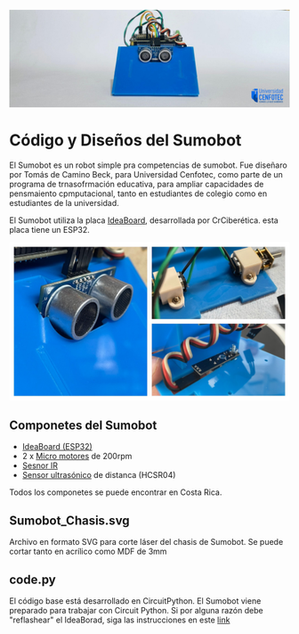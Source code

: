 ![SumoBot](SumobotBanner.png)

# Código y Diseños del Sumobot

El Sumobot es un robot simple pra competencias de sumobot. Fue diseñaro por Tomás de Camino Beck, para Universidad Cenfotec, como parte de un programa de trnasofrmación educativa, para ampliar capacidades de pensmaiento cpmputacional, tanto en estudiantes de colegio como en estudiantes de la universidad.

El Sumobot utiliza la placa [IdeaBoard](https://github.com/CRCibernetica/circuitpython-ideaboard/wiki), desarrollada por CrCiberética. esta placa tiene un ESP32.

![SumoBot Parts](SumoBot_Parts.JPG)

## Componetes del Sumobot 
- [IdeaBoard (ESP32)](https://www.crcibernetica.com/crcibernetica-ideaboard/)
- 2 x [Micro motores](https://www.crcibernetica.com/micro-gearmotor/) de 200rpm
- [Sesnor IR](https://www.crcibernetica.com/track-sensor-module/)
- [Sensor ultrasónico](https://www.crcibernetica.com/hc-sr05-ultrasonic-distance-sensor/) de distanca (HCSR04)

Todos los componetes se puede encontrar en Costa Rica.

## Sumobot_Chasis.svg

Archivo en formato SVG para corte láser del chasis de Sumobot.  Se puede cortar tanto en acrílico como MDF de 3mm


## code.py

El código base está desarrollado en CircuitPython. El Sumobot viene preparado para trabajar con Circuit Python. Si por alguna razón debe "reflashear" el IdeaBorad, siga las instrucciones en este [link](https://github.com/CRCibernetica/circuitpython-ideaboard/wiki/3.-Installation)
